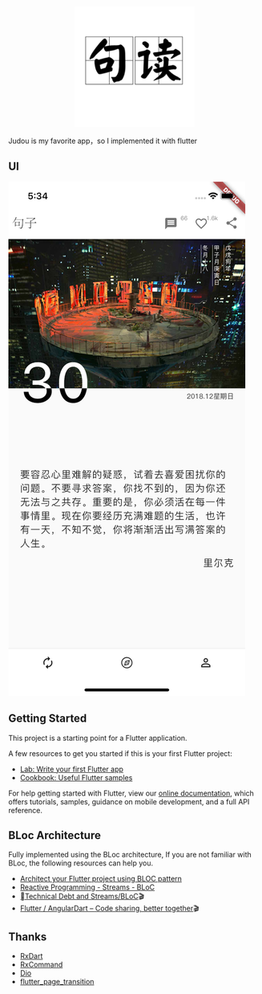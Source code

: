 <p align="center">
    <img alt="gank.io" src="https://github.com/CrazyCoderShi/judou/blob/master/assets/judou.png" width="240">
</p>

Judou is my favorite app，so I implemented it with flutter

## UI

![Index](https://github.com/CrazyCoderShi/judou/blob/master/assets/Index%20Screen%20Shot.png)

## Getting Started

This project is a starting point for a Flutter application.

A few resources to get you started if this is your first Flutter project:

- [Lab: Write your first Flutter app](https://flutter.io/docs/get-started/codelab)
- [Cookbook: Useful Flutter samples](https://flutter.io/docs/cookbook)

For help getting started with Flutter, view our
[online documentation](https://flutter.io/docs), which offers tutorials,
samples, guidance on mobile development, and a full API reference.

## BLoc Architecture

Fully implemented using the BLoc architecture,
If you are not familiar with BLoc, the following resources can help you.

- [Architect your Flutter project using BLOC pattern](https://medium.com/flutterpub/architecting-your-flutter-project-bd04e144a8f1)
- [Reactive Programming - Streams - BLoC](https://www.didierboelens.com/2018/08/reactive-programming---streams---bloc/)
- [Technical Debt and Streams/BLoC](https://www.youtube.com/watch?v=fahC3ky_zW0)🎬
- [Flutter / AngularDart – Code sharing, better together](https://www.youtube.com/watch?v=PLHln7wHgPE)🎬

## Thanks

- [RxDart](https://github.com/ReactiveX/rxdart)
- [RxCommand](https://github.com/fluttercommunity/rx_command)
- [Dio](https://github.com/flutterchina/dio)
- [flutter_page_transition](https://github.com/kalismeras61/flutter_page_transition)

